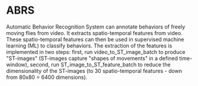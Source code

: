 # ABRS

Automatic Behavior Recognition System can annotate behaviors of freely moving flies from video. It extracts spatio-temporal features from video. These spatio-temporal features can then be used in supervised machine learning (ML) to classify behaviors. The extraction of the features is implemented in two steps: first, run video_to_ST_image_batch to produce "ST-images" (ST-images capture "shapes of movements" in a defined time-window), second, run ST_image_to_ST_feature_batch to reduce the dimensionality of the ST-images (to 30 spatio-temporal features - down from 80x80 = 6400 dimensions).
